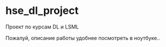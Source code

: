 # hse_dl_project
Проект по курсам DL и LSML

Пожалуй, описание работы удобнее посмотреть в ноутбуке..
